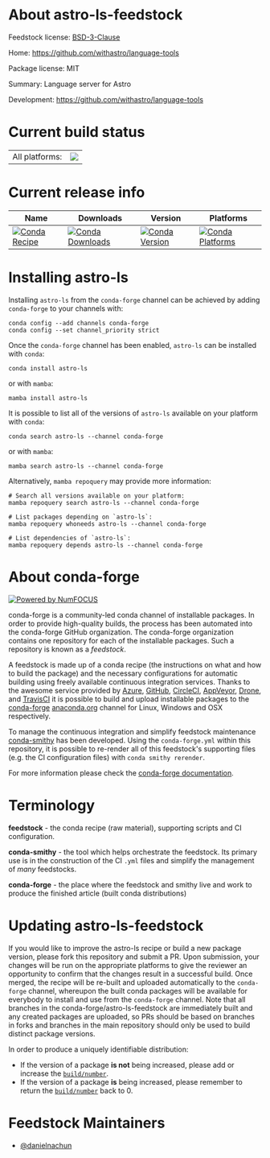 About astro-ls-feedstock
========================

Feedstock license: [BSD-3-Clause](https://github.com/conda-forge/astro-ls-feedstock/blob/main/LICENSE.txt)

Home: https://github.com/withastro/language-tools

Package license: MIT

Summary: Language server for Astro

Development: https://github.com/withastro/language-tools

Current build status
====================


<table><tr><td>All platforms:</td>
    <td>
      <a href="https://dev.azure.com/conda-forge/feedstock-builds/_build/latest?definitionId=24319&branchName=main">
        <img src="https://dev.azure.com/conda-forge/feedstock-builds/_apis/build/status/astro-ls-feedstock?branchName=main">
      </a>
    </td>
  </tr>
</table>

Current release info
====================

| Name | Downloads | Version | Platforms |
| --- | --- | --- | --- |
| [![Conda Recipe](https://img.shields.io/badge/recipe-astro--ls-green.svg)](https://anaconda.org/conda-forge/astro-ls) | [![Conda Downloads](https://img.shields.io/conda/dn/conda-forge/astro-ls.svg)](https://anaconda.org/conda-forge/astro-ls) | [![Conda Version](https://img.shields.io/conda/vn/conda-forge/astro-ls.svg)](https://anaconda.org/conda-forge/astro-ls) | [![Conda Platforms](https://img.shields.io/conda/pn/conda-forge/astro-ls.svg)](https://anaconda.org/conda-forge/astro-ls) |

Installing astro-ls
===================

Installing `astro-ls` from the `conda-forge` channel can be achieved by adding `conda-forge` to your channels with:

```
conda config --add channels conda-forge
conda config --set channel_priority strict
```

Once the `conda-forge` channel has been enabled, `astro-ls` can be installed with `conda`:

```
conda install astro-ls
```

or with `mamba`:

```
mamba install astro-ls
```

It is possible to list all of the versions of `astro-ls` available on your platform with `conda`:

```
conda search astro-ls --channel conda-forge
```

or with `mamba`:

```
mamba search astro-ls --channel conda-forge
```

Alternatively, `mamba repoquery` may provide more information:

```
# Search all versions available on your platform:
mamba repoquery search astro-ls --channel conda-forge

# List packages depending on `astro-ls`:
mamba repoquery whoneeds astro-ls --channel conda-forge

# List dependencies of `astro-ls`:
mamba repoquery depends astro-ls --channel conda-forge
```


About conda-forge
=================

[![Powered by
NumFOCUS](https://img.shields.io/badge/powered%20by-NumFOCUS-orange.svg?style=flat&colorA=E1523D&colorB=007D8A)](https://numfocus.org)

conda-forge is a community-led conda channel of installable packages.
In order to provide high-quality builds, the process has been automated into the
conda-forge GitHub organization. The conda-forge organization contains one repository
for each of the installable packages. Such a repository is known as a *feedstock*.

A feedstock is made up of a conda recipe (the instructions on what and how to build
the package) and the necessary configurations for automatic building using freely
available continuous integration services. Thanks to the awesome service provided by
[Azure](https://azure.microsoft.com/en-us/services/devops/), [GitHub](https://github.com/),
[CircleCI](https://circleci.com/), [AppVeyor](https://www.appveyor.com/),
[Drone](https://cloud.drone.io/welcome), and [TravisCI](https://travis-ci.com/)
it is possible to build and upload installable packages to the
[conda-forge](https://anaconda.org/conda-forge) [anaconda.org](https://anaconda.org/)
channel for Linux, Windows and OSX respectively.

To manage the continuous integration and simplify feedstock maintenance
[conda-smithy](https://github.com/conda-forge/conda-smithy) has been developed.
Using the ``conda-forge.yml`` within this repository, it is possible to re-render all of
this feedstock's supporting files (e.g. the CI configuration files) with ``conda smithy rerender``.

For more information please check the [conda-forge documentation](https://conda-forge.org/docs/).

Terminology
===========

**feedstock** - the conda recipe (raw material), supporting scripts and CI configuration.

**conda-smithy** - the tool which helps orchestrate the feedstock.
                   Its primary use is in the construction of the CI ``.yml`` files
                   and simplify the management of *many* feedstocks.

**conda-forge** - the place where the feedstock and smithy live and work to
                  produce the finished article (built conda distributions)


Updating astro-ls-feedstock
===========================

If you would like to improve the astro-ls recipe or build a new
package version, please fork this repository and submit a PR. Upon submission,
your changes will be run on the appropriate platforms to give the reviewer an
opportunity to confirm that the changes result in a successful build. Once
merged, the recipe will be re-built and uploaded automatically to the
`conda-forge` channel, whereupon the built conda packages will be available for
everybody to install and use from the `conda-forge` channel.
Note that all branches in the conda-forge/astro-ls-feedstock are
immediately built and any created packages are uploaded, so PRs should be based
on branches in forks and branches in the main repository should only be used to
build distinct package versions.

In order to produce a uniquely identifiable distribution:
 * If the version of a package **is not** being increased, please add or increase
   the [``build/number``](https://docs.conda.io/projects/conda-build/en/latest/resources/define-metadata.html#build-number-and-string).
 * If the version of a package **is** being increased, please remember to return
   the [``build/number``](https://docs.conda.io/projects/conda-build/en/latest/resources/define-metadata.html#build-number-and-string)
   back to 0.

Feedstock Maintainers
=====================

* [@danielnachun](https://github.com/danielnachun/)

